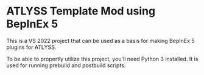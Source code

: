 # ATLYSS Template Mod using BepInEx 5

This is a VS 2022 project that can be used as a basis for making BepInEx 5 plugins for ATLYSS.

To be able to propertly utilize this project, you'll need Python 3 installed. It is used for running prebuild and postbuild scripts.